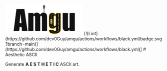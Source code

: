 <img src="amgu.png" height="100">
[![Lint](https://github.com/dev0Guy/amgu/actions/workflows/black.yml/badge.svg?branch=main)](https://github.com/dev0Guy/amgu/actions/workflows/black.yml)]
# Aesthetic ASCII

Generate **A E S T H E T I C** ASCII art.
